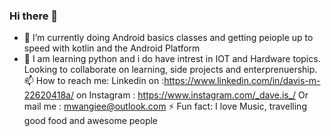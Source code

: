 ### Hi there 👋 
- 🔭 I’m currently doing Android basics classes and getting peiople up to speed with kotlin and the Android Platform
- 🌱 I am learning python and i do have intrest in IOT and Hardware topics. Looking to collaborate on learning, side projects and enterprenuership.
📫 How to reach me: Linkedin on :https://www.linkedin.com/in/davis-m-22620418a/ on Instagram  : https://www.instagram.com/_dave.is_/ Or mail me : mwangiee@outlook.com 
⚡ Fun fact: I love Music, travelling good food and awesome people

<!--
**dave-vee/dave-vee** is a ✨ _special_ ✨ repository because its `README.md` (this file) appears on your GitHub profile.

Here are some ideas to get you started:

- 🔭 I’m currently doing Android basics classes and getting peiople up to speed with kotlin and the Android Platform
- 🌱 I’m currently learning python and i do have intrest in IOT and Hardware topics
- 👯 I’m looking to collaborate on learning, side projects and enterprenuership
- 
- 💬 Ask me about ...
- 📫 How to reach me: ...
- 😄 Pronouns: ...
- ⚡ Fun fact: ...
-->
